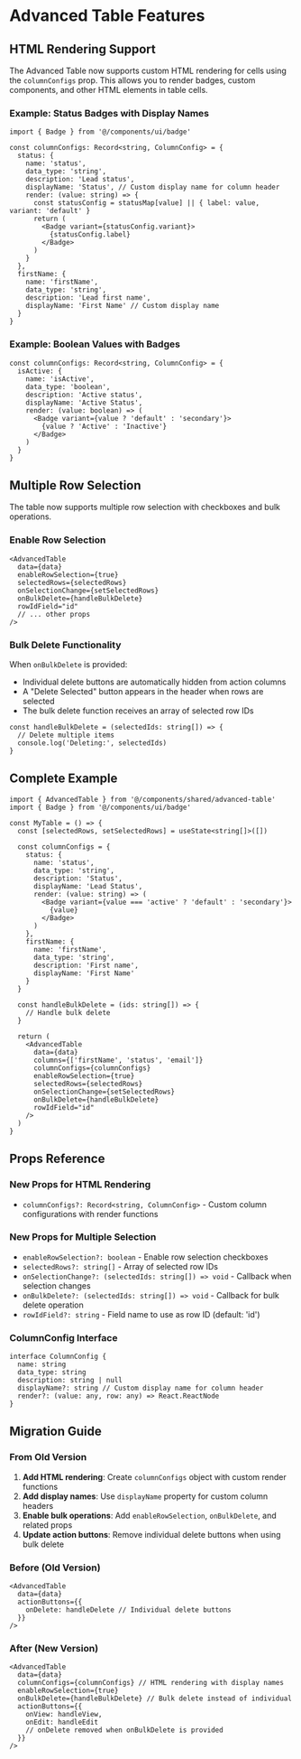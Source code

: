 # Advanced Table Features

## HTML Rendering Support

The Advanced Table now supports custom HTML rendering for cells using the `columnConfigs` prop. This allows you to render badges, custom components, and other HTML elements in table cells.

### Example: Status Badges with Display Names

```tsx
import { Badge } from '@/components/ui/badge'

const columnConfigs: Record<string, ColumnConfig> = {
  status: {
    name: 'status',
    data_type: 'string',
    description: 'Lead status',
    displayName: 'Status', // Custom display name for column header
    render: (value: string) => {
      const statusConfig = statusMap[value] || { label: value, variant: 'default' }
      return (
        <Badge variant={statusConfig.variant}>
          {statusConfig.label}
        </Badge>
      )
    }
  },
  firstName: {
    name: 'firstName',
    data_type: 'string',
    description: 'Lead first name',
    displayName: 'First Name' // Custom display name
  }
}
```

### Example: Boolean Values with Badges

```tsx
const columnConfigs: Record<string, ColumnConfig> = {
  isActive: {
    name: 'isActive',
    data_type: 'boolean',
    description: 'Active status',
    displayName: 'Active Status',
    render: (value: boolean) => (
      <Badge variant={value ? 'default' : 'secondary'}>
        {value ? 'Active' : 'Inactive'}
      </Badge>
    )
  }
}
```

## Multiple Row Selection

The table now supports multiple row selection with checkboxes and bulk operations.

### Enable Row Selection

```tsx
<AdvancedTable
  data={data}
  enableRowSelection={true}
  selectedRows={selectedRows}
  onSelectionChange={setSelectedRows}
  onBulkDelete={handleBulkDelete}
  rowIdField="id"
  // ... other props
/>
```

### Bulk Delete Functionality

When `onBulkDelete` is provided:
- Individual delete buttons are automatically hidden from action columns
- A "Delete Selected" button appears in the header when rows are selected
- The bulk delete function receives an array of selected row IDs

```tsx
const handleBulkDelete = (selectedIds: string[]) => {
  // Delete multiple items
  console.log('Deleting:', selectedIds)
}
```

## Complete Example

```tsx
import { AdvancedTable } from '@/components/shared/advanced-table'
import { Badge } from '@/components/ui/badge'

const MyTable = () => {
  const [selectedRows, setSelectedRows] = useState<string[]>([])

  const columnConfigs = {
    status: {
      name: 'status',
      data_type: 'string',
      description: 'Status',
      displayName: 'Lead Status',
      render: (value: string) => (
        <Badge variant={value === 'active' ? 'default' : 'secondary'}>
          {value}
        </Badge>
      )
    },
    firstName: {
      name: 'firstName',
      data_type: 'string',
      description: 'First name',
      displayName: 'First Name'
    }
  }

  const handleBulkDelete = (ids: string[]) => {
    // Handle bulk delete
  }

  return (
    <AdvancedTable
      data={data}
      columns={['firstName', 'status', 'email']}
      columnConfigs={columnConfigs}
      enableRowSelection={true}
      selectedRows={selectedRows}
      onSelectionChange={setSelectedRows}
      onBulkDelete={handleBulkDelete}
      rowIdField="id"
    />
  )
}
```

## Props Reference

### New Props for HTML Rendering

- `columnConfigs?: Record<string, ColumnConfig>` - Custom column configurations with render functions

### New Props for Multiple Selection

- `enableRowSelection?: boolean` - Enable row selection checkboxes
- `selectedRows?: string[]` - Array of selected row IDs
- `onSelectionChange?: (selectedIds: string[]) => void` - Callback when selection changes
- `onBulkDelete?: (selectedIds: string[]) => void` - Callback for bulk delete operation
- `rowIdField?: string` - Field name to use as row ID (default: 'id')

### ColumnConfig Interface

```tsx
interface ColumnConfig {
  name: string
  data_type: string
  description: string | null
  displayName?: string // Custom display name for column header
  render?: (value: any, row: any) => React.ReactNode
}
```

## Migration Guide

### From Old Version

1. **Add HTML rendering**: Create `columnConfigs` object with custom render functions
2. **Add display names**: Use `displayName` property for custom column headers
3. **Enable bulk operations**: Add `enableRowSelection`, `onBulkDelete`, and related props
4. **Update action buttons**: Remove individual delete buttons when using bulk delete

### Before (Old Version)

```tsx
<AdvancedTable
  data={data}
  actionButtons={{
    onDelete: handleDelete // Individual delete buttons
  }}
/>
```

### After (New Version)

```tsx
<AdvancedTable
  data={data}
  columnConfigs={columnConfigs} // HTML rendering with display names
  enableRowSelection={true}
  onBulkDelete={handleBulkDelete} // Bulk delete instead of individual
  actionButtons={{
    onView: handleView,
    onEdit: handleEdit
    // onDelete removed when onBulkDelete is provided
  }}
/>
``` 